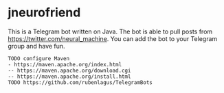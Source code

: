 # jneurofriend

This is a Telegram bot written on Java. 
The bot is able to pull posts from https://twitter.com/neural_machine.
You can add the bot to your Telegram group and have fun.

```
TODO configure Maven
- https://maven.apache.org/index.html
-- https://maven.apache.org/download.cgi
-- https://maven.apache.org/install.html
TODO https://github.com/rubenlagus/TelegramBots
```


